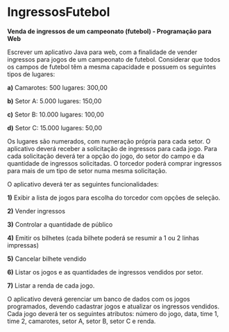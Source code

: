 # IngressosFutebol

**Venda de ingressos de um campeonato (futebol) - Programação para Web**


Escrever um aplicativo Java para web, com a finalidade de vender ingressos para jogos de um campeonato de futebol. Considerar que todos os campos de futebol têm a mesma capacidade e
possuem os seguintes tipos de lugares:

**a)** Camarotes: 500 lugares: 300,00

**b)** Setor A: 5.000 lugares: 150,00

**c)** Setor B: 10.000 lugares: 100,00

**d)** Setor C: 15.000 lugares: 50,00


Os lugares são numerados, com numeração própria para cada setor. O aplicativo deverá receber a solicitação de ingressos para cada jogo. Para cada solicitação deverá ter a opção do jogo, do setor do campo e da quantidade de ingressos solicitadas. O torcedor poderá comprar ingressos para mais de um tipo de setor numa mesma solicitação.


O aplicativo deverá ter as seguintes funcionalidades:

**1)** Exibir a lista de jogos para escolha do torcedor com opções de seleção.

**2)** Vender ingressos

**3)** Controlar a quantidade de público

**4)** Emitir os bilhetes (cada bilhete poderá se resumir a 1 ou 2 linhas impressas)

**5)** Cancelar bilhete vendido

**6)** Listar os jogos e as quantidades de ingressos vendidos por setor.

**7)** Listar a renda de cada jogo.


O aplicativo deverá gerenciar um banco de dados com os jogos programados, devendo cadastrar jogos e atualizar os ingressos vendidos. Cada jogo deverá ter os seguintes atributos: número do jogo, data, time 1, time 2, camarotes, setor A, setor B, setor C e renda.
